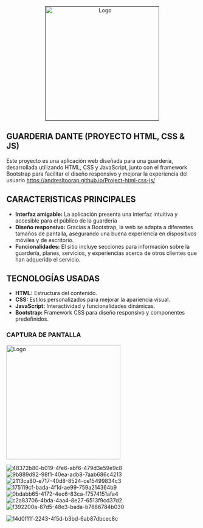 <div align="center">

<a href="">
  <img alt="Logo" width="300" src="https://github.com/user-attachments/assets/94902bbb-05cb-4232-ac15-b815da61e2b6">
</a>

</div>

## GUARDERIA DANTE (PROYECTO HTML, CSS & JS) 

Este proyecto es una aplicación web diseñada para una guardería, desarrollada utilizando HTML, CSS y JavaScript, junto con el framework Bootstrap para facilitar el diseño responsivo y mejorar la experiencia del usuario https://andresitoorap.github.io/Project-html-css-js/



## CARACTERISTICAS PRINCIPALES

- **Interfaz amigable:** La aplicación presenta una interfaz intuitiva y accesible para el público de la guarderia
- **Diseño responsivo:** Gracias a Bootstrap, la web se adapta a diferentes tamaños de pantalla, asegurando una buena experiencia en dispositivos móviles y de escritorio.
- **Funcionalidades:** El sitio incluye secciones para información sobre la guardería, planes, servicios, y experiencias acerca de otros clientes que han adquerido el servicio.

## TECNOLOGÍAS USADAS

- **HTML:** Estructura del contenido.
- **CSS:** Estilos personalizados para mejorar la apariencia visual.
- **JavaScript:** Interactividad y funcionalidades dinámicas.
- **Bootstrap:** Framework CSS para diseño responsivo y componentes predefinidos.


### CAPTURA DE PANTALLA
 <img alt="Logo" width="300" src="https://github.com/user-attachments/assets/71a202a8-fc17-4e5a-a3b8-1182e037d193">

![48372b80-b019-4fe6-abf6-479d3e59e9c8](https://github.com/user-attachments/assets/bcd9e864-1e7a-4cc6-b8b6-1854c45bc470)
![9b889d92-98f1-40ea-adb8-7aab686c4213](https://github.com/user-attachments/assets/bb94077a-e311-4fd4-936c-3747c22ff9a2)
![2113ca80-e717-40d8-8524-ce15499834c3](https://github.com/user-attachments/assets/f78c6ba4-2842-4b1b-9082-d5b1f55692da)
![175119cf-bada-4f1d-ae99-759a214364b9](https://github.com/user-attachments/assets/9277a7b9-c979-44c3-b38e-0b05f650af97)
![0bdabb65-4172-4ec6-83ca-f7574151afa4](https://github.com/user-attachments/assets/b217f1cf-0c53-4155-80a1-ca72d9472597)
![c2a83706-4bda-4aa4-8e27-6513f9cd37d2](https://github.com/user-attachments/assets/2505f731-58f0-480c-b40f-5c79936aca97)
![f392200a-87d5-48e3-bada-b7886784b030](https://github.com/user-attachments/assets/42b3038f-0487-4e1a-90c6-c7c080a5f32d)

![14d0f11f-2243-4f5d-b3bd-6ab87dbcec8c](https://github.com/user-attachments/assets/761c52a7-39cc-4671-ac3d-996c198b6022)











